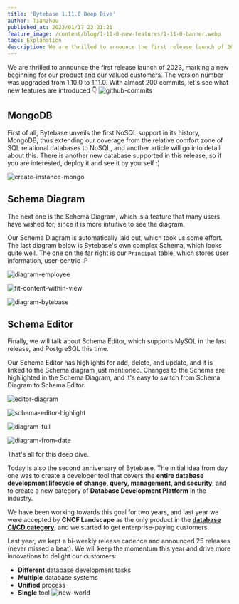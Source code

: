 ```yaml
---
title: 'Bytebase 1.11.0 Deep Dive'
author: Tianzhou
published_at: 2023/01/17 23:21:21
feature_image: /content/blog/1-11-0-new-features/1-11-0-banner.webp
tags: Explanation
description: We are thrilled to announce the first release launch of 2023, marking a new beginning for our product and our valued customers. The version number was upgraded from 1.10.0 to 1.11.0. - MongoDB - Schema Diagram - Schema Editor.
---
```


We are thrilled to announce the first release launch of 2023, marking a new beginning for our product and our valued customers. The version number was upgraded from 1.10.0 to 1.11.0. With almost 200 commits, let's see what new features are introduced 👇
![github-commits](/content/blog/1-11-0-new-features/github-commits.webp)

## MongoDB

First of all, Bytebase unveils the first NoSQL support in its history, MongoDB, thus extending our coverage from the relative comfort zone of SQL relational databases to NoSQL, and another article will go into detail about this. There is another new database supported in this release, so if you are interested, deploy it and see it by yourself :)

![create-instance-mongo](/content/blog/1-11-0-new-features/create-instance-mongo.webp)

## Schema Diagram

The next one is the Schema Diagram, which is a feature that many users have wished for, since it is more intuitive to see the diagram.

Our Schema Diagram is automatically laid out, which took us some effort. The last diagram below is Bytebase's own complex Schema, which looks quite well. The one on the far right is our `Principal` table, which stores user information, user-centric :P

![diagram-employee](/content/blog/1-11-0-new-features/diagram-employee.webp)

![fit-content-within-view](/content/blog/1-11-0-new-features/fit-content-within-view.webp)

![diagram-bytebase](/content/blog/1-11-0-new-features/diagram-bytebase.webp)

## Schema Editor

Finally, we will talk about Schema Editor, which supports MySQL in the last release, and PostgreSQL this time.

Our Schema Editor has highlights for add, delete, and update, and it is linked to the Schema diagram just mentioned. Changes to the Schema are highlighted in the Schema Diagram, and it's easy to switch from Schema Diagram to Schema Editor.

![editor-diagram](/content/blog/1-11-0-new-features/editor-diagram.webp)

![schema-editor-highlight](/content/blog/1-11-0-new-features/schema-editor-highlight.webp)

![diagram-full](/content/blog/1-11-0-new-features/diagram-full.webp)

![diagram-from-date](/content/blog/1-11-0-new-features/diagram-from-date.webp)

That's all for this deep dive.

Today is also the second anniversary of Bytebase. The initial idea from day one was to create a developer tool that covers the **entire database development lifecycle of change, query, management, and security**, and to create a new category of **Database Development Platform** in the industry.

We have been working towards this goal for two years, and last year we were accepted by **CNCF Landscape** as the only product in the [**database CI/CD category**](https://landscape.cncf.io/?selected=bytebase), and we started to get enterprise-paying customers.

Last year, we kept a bi-weekly release cadence and announced 25 releases (never missed a beat). We will keep the momentum this year and drive more innovations to delight our customers:

- **Different** database development tasks
- **Multiple** database systems
- **Unified** process
- **Single** tool
  ![new-world](/content/blog/1-11-0-new-features/new-world.webp)
